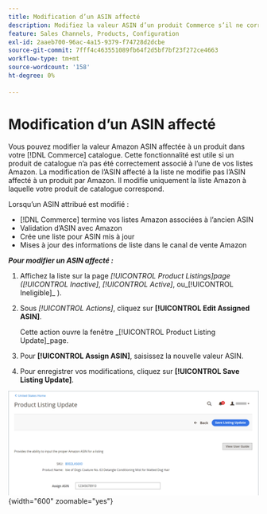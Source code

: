 ```yaml
---
title: Modification d’un ASIN affecté
description: Modifiez la valeur ASIN d’un produit Commerce s’il ne correspondait pas correctement à l’une de vos listes Amazon.
feature: Sales Channels, Products, Configuration
exl-id: 2aaeb700-96ac-4a15-9379-f74728d2dcbe
source-git-commit: 7fff4c463551089fb64f2d5bf7bf23f272ce4663
workflow-type: tm+mt
source-wordcount: '158'
ht-degree: 0%

---
```


# Modification d’un ASIN affecté

Vous pouvez modifier la valeur Amazon ASIN affectée à un produit dans votre [!DNL Commerce] catalogue. Cette fonctionnalité est utile si un produit de catalogue n’a pas été correctement associé à l’une de vos listes Amazon. La modification de l’ASIN affecté à la liste ne modifie pas l’ASIN affecté à un produit par Amazon. Il modifie uniquement la liste Amazon à laquelle votre produit de catalogue correspond.

Lorsqu’un ASIN attribué est modifié :

- [!DNL Commerce] termine vos listes Amazon associées à l’ancien ASIN
- Validation d’ASIN avec Amazon
- Crée une liste pour ASIN mis à jour
- Mises à jour des informations de liste dans le canal de vente Amazon

**_Pour modifier un ASIN affecté :_**

1. Affichez la liste sur la page _[!UICONTROL Product Listings]_page (_[!UICONTROL Inactive]_, _[!UICONTROL Active]_, ou_[!UICONTROL Ineligible]_ ).

1. Sous _[!UICONTROL Actions]_, cliquez sur **[!UICONTROL Edit Assigned ASIN]**.

   Cette action ouvre la fenêtre _[!UICONTROL Product Listing Update]_page.

1. Pour **[!UICONTROL Assign ASIN]**, saisissez la nouvelle valeur ASIN.

1. Pour enregistrer vos modifications, cliquez sur **[!UICONTROL Save Listing Update]**.

![Modification d’un ASIN affecté](assets/amazon-assigned-asin-edit.png){width="600" zoomable="yes"}
